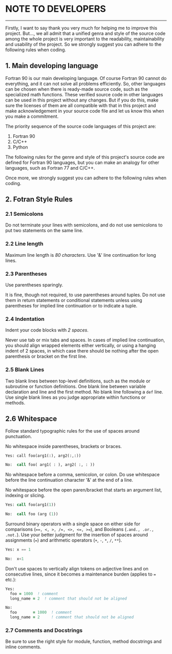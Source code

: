 # NOTE TO DEVELOPERS
------

Firstly, I want to say thank you very much for helping me to improve this
project. But..., we all admit that a unified genra and style of the source code
among the whole project is very important to the readability, maintainability
and usability of the project. So we strongly suggest you can adhere to the 
following rules when coding.

## 1. Main developing language

Fortran 90 is our main developing language.
Of course Fortran 90 cannot do everything, and it can not solve all problems 
efficiently. So, other languages can be chosen when there is ready-made source
code, such as the specialized math functions. These verified source code in 
other languages can be used in this project without any changes. But if you do 
this, make sure the licenses of them are all compatible with that in this
project and make acknowledgement in your source code file and let us know this
when you make a commitment.

The priority sequence of the source code languages of this project are:
1. Fortran 90
2. C/C++
3. Python

The following rules for the genre and style of this project's source code are
defined for Fortran 90 languages, but you can make an analogy for other
languages, such as Fortran 77 and C/C++. 

Once more, we strongly suggest you can adhere to the following rules when
coding.

## 2. Fotran Style Rules

### 2.1 Semicolons

Do not terminate your lines with semicolons, and do not use semicolons to put
two statements on the same line.

### 2.2 Line length

Maximum line length is *80 characters*. Use '&' line continuation for long lines.

### 2.3 Parentheses

Use parentheses sparingly.

It is fine, though not required, to use parentheses around tuples. Do not use
them in return statements or conditional statements unless using parentheses for
implied line continuation or to indicate a tuple.

### 2.4 Indentation

Indent your code blocks with *2 spaces*. 

Never use tab or mix tabs and spaces. In cases of implied line continuation,
you should align wrapped elements either vertically, or using a hanging indent 
of 2 spaces, in which case there should be nothing after the open parenthesis or
bracket on the first line.

### 2.5 Blank Lines

Two blank lines between top-level definitions, such as the module or subroutine
or function definitions. One blank line between variable declaration and 
line and the first method. No blank line following a `def` line. Use single
blank lines as you judge appropriate within functions or methods.

## 2.6 Whitespace

Follow standard typographic rules for the use of spaces around punctuation.

No whitespace inside parentheses, brackets or braces.

```fotran
Yes: call foo(arg1(:), arg2(:,:))
```

```fortran
No:  call foo( arg1( : ), arg2( :, : ))
```

No whitespace before a comma, semicolon, or colon. Do use whitespace before the
line continuation character '&' at the end of a line.

No whitespace before the open paren/bracket that starts an argument list,
indexing or slicing.

```fortran
Yes: call foo(arg1(1))
```

```fortran
No:  call foo (arg (1))
```

Surround binary operators with a single space on either side for comparisons 
(`==, <, >, /=, <>, <=, >=`), and Booleans (`.and., .or., .not.`). 
Use your better judgment for the insertion of spaces around assignments (`=`)
and arithmetic operators (`+`, `-`, `*`, `/`, `**`).

```fortran
Yes: x == 1
```

```fortran
No:  x<1
```

Don't use spaces to vertically align tokens on adjective lines and on
consecutive lines, since it becomes a maintenance burden (applies to `=` etc.):

```fortran
Yes:
  foo = 1000  ! comment
  long_name = 2  ! comment that should not be aligned
```

```fortran
No:
  foo       = 1000  ! comment
  long_name = 2     ! comment that should not be aligned
```

### 2.7 Comments and Docstrings

Be sure to use the right style for module, function, method docstrings and
inline comments.


